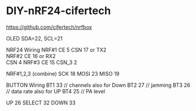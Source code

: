 # DIY-nRF24-cifertech
https://github.com/cifertech/nrfbox

OLED
SDA=22, SCL=21

NRF24 Wiring
NRF#1
 CE  5
 CSN 17 or TX2  
NRF#2
 CE  16 or RX2   
 CSN 4
NRF#3
 CE  15
 CSN_3 2

NRF#1,2,3 (combine)
 SCK 18
 MOSI 23
 MISO 19

BUTTON Wiring
 BT1 33  // channels also for Down
 BT2 27  // jamming
 BT3 26  // data rate also for UP
 BT4 25  // PA level

 UP     26 
 SELECT 32
 DOWN   33 
